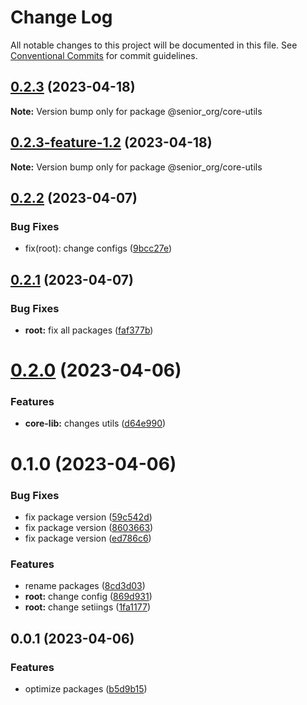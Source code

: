 # Change Log

All notable changes to this project will be documented in this file.
See [Conventional Commits](https://conventionalcommits.org) for commit guidelines.

## [0.2.3](https://github.com/SeniorIgor/lerna-monorepo/compare/@senior_org/core-utils@0.2.3-feature-1.2...@senior_org/core-utils@0.2.3) (2023-04-18)

**Note:** Version bump only for package @senior_org/core-utils





## [0.2.3-feature-1.2](https://github.com/SeniorIgor/lerna-monorepo/compare/@senior_org/core-utils@0.2.3-feature-1.1...@senior_org/core-utils@0.2.3-feature-1.2) (2023-04-18)

**Note:** Version bump only for package @senior_org/core-utils





## [0.2.2](https://github.com/SeniorIgor/lerna-monorepo/compare/@senior_org/core-utils@0.2.1...@senior_org/core-utils@0.2.2) (2023-04-07)


### Bug Fixes

* fix(root): change configs ([9bcc27e](https://github.com/SeniorIgor/lerna-monorepo/commit/9bcc27eb89fed0f1b70cdffedbc89481371debd6))





## [0.2.1](https://github.com/SeniorIgor/lerna-monorepo/compare/@senior_org/core-utils@0.2.0...@senior_org/core-utils@0.2.1) (2023-04-07)


### Bug Fixes

* **root:** fix all packages ([faf377b](https://github.com/SeniorIgor/lerna-monorepo/commit/faf377bf2cd4d000c89308636bb589f9a2a19e36))





# [0.2.0](https://github.com/SeniorIgor/lerna-monorepo/compare/@senior_org/core-utils@0.1.0...@senior_org/core-utils@0.2.0) (2023-04-06)


### Features

* **core-lib:** changes utils ([d64e990](https://github.com/SeniorIgor/lerna-monorepo/commit/d64e990e3fae22fc14a0ff8eee6e091481fd843b))





# 0.1.0 (2023-04-06)


### Bug Fixes

* fix package version ([59c542d](https://github.com/SeniorIgor/lerna-monorepo/commit/59c542d50d2895f3d5cad3bd66de65a6304545a5))
* fix package version ([8603663](https://github.com/SeniorIgor/lerna-monorepo/commit/8603663c81ef9a42ffa6b3231dc4099bbae387ea))
* fix package version ([ed786c6](https://github.com/SeniorIgor/lerna-monorepo/commit/ed786c6a153d0096b3b276c4f0c6025879096c66))


### Features

* rename packages ([8cd3d03](https://github.com/SeniorIgor/lerna-monorepo/commit/8cd3d03700e5dc30a19396c07efe1cf331d1d37d))
* **root:** change config ([869d931](https://github.com/SeniorIgor/lerna-monorepo/commit/869d931c66e5c5f9f91c75e778ffaff06c3afec3))
* **root:** change setiings ([1fa1177](https://github.com/SeniorIgor/lerna-monorepo/commit/1fa1177cb78f71aded1d9c95feedf1246308cb99))



## 0.0.1 (2023-04-06)


### Features

* optimize packages ([b5d9b15](https://github.com/SeniorIgor/lerna-monorepo/commit/b5d9b1533d9055ed128ac5cf85fa40dfc67728bd))
